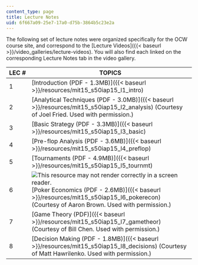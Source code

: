 ```yaml
---
content_type: page
title: Lecture Notes
uid: 6f667a09-25e7-17a0-d75b-3864b5c23e2a
---
```


The following set of lecture notes were organized specifically for the OCW course site, and correspond to the [Lecture Videos]({{< baseurl >}}/video_galleries/lecture-videos). You will also find each linked on the corresponding Lecture Notes tab in the video gallery.

| LEC # | TOPICS |
| --- | --- |
| 1 | [Introduction (PDF - 1.3MB)]({{< baseurl >}}/resources/mit15_s50iap15_l1_intro) |
| 2 | [Analytical Techniques (PDF - 3.0MB)]({{< baseurl >}}/resources/mit15_s50iap15_l2_analysis) (Courtesy of Joel Fried. Used with permission.) |
| 3 | [Basic Strategy (PDF - 3.3MB)]({{< baseurl >}}/resources/mit15_s50iap15_l3_basic) |
| 4 | [Pre-flop Analysis (PDF - 3.6MB)]({{< baseurl >}}/resources/mit15_s50iap15_l4_preflop) |
| 5 | [Tournaments (PDF - 4.9MB)]({{< baseurl >}}/resources/mit15_s50iap15_l5_tournmt) |
| 6 | ![This resource may not render correctly in a screen reader.](/images/inacessible.gif)[Poker Economics (PDF - 2.6MB)]({{< baseurl >}}/resources/mit15_s50iap15_l6_pokerecon) (Courtesy of Aaron Brown. Used with permission.) |
| 7 | [Game Theory (PDF)]({{< baseurl >}}/resources/mit15_s50iap15_l7_gametheor) (Courtesy of Bill Chen. Used with permission.) |
| 8 | [Decision Making (PDF - 1.8MB)]({{< baseurl >}}/resources/mit15_s50iap15_l8_decisions) (Courtesy of Matt Hawrilenko. Used with permission.)